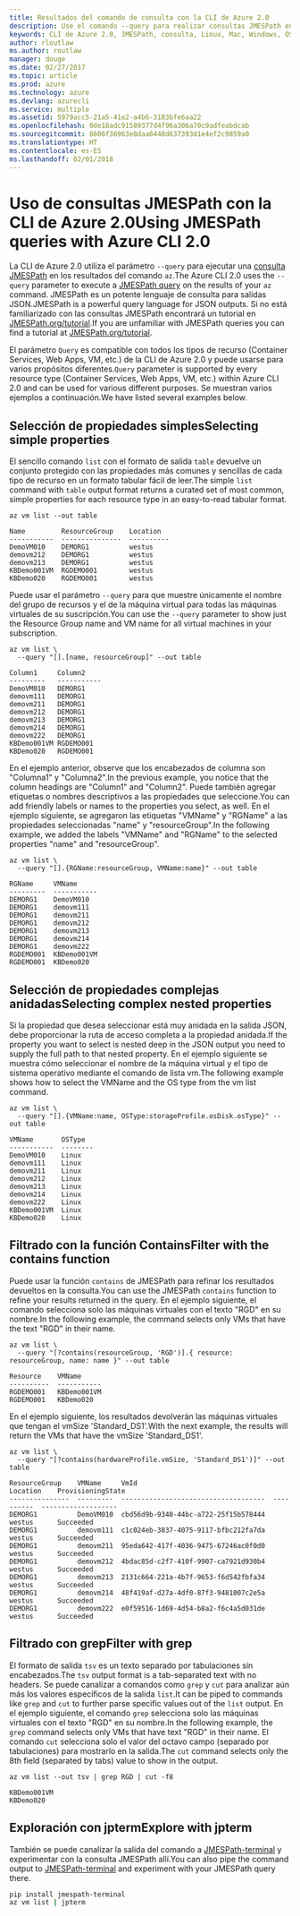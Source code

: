 ```yaml
---
title: Resultados del comando de consulta con la CLI de Azure 2.0
description: Use el comando --query para realizar consultas JMESPath en la salida de los comandos de la CLI de Azure 2.0.
keywords: CLI de Azure 2.0, JMESPath, consulta, Linux, Mac, Windows, OS X
author: rloutlaw
ms.author: routlaw
manager: douge
ms.date: 02/27/2017
ms.topic: article
ms.prod: azure
ms.technology: azure
ms.devlang: azurecli
ms.service: multiple
ms.assetid: 5979acc5-21a5-41e2-a4b6-3183bfe6aa22
ms.openlocfilehash: 0de18adc91589377d4f96a306a70c9adfeabdcab
ms.sourcegitcommit: 8606f36963e8daa6448d637393d1e4ef2c9859a0
ms.translationtype: HT
ms.contentlocale: es-ES
ms.lasthandoff: 02/01/2018
---
```

# <a name="using-jmespath-queries-with-azure-cli-20"></a><span data-ttu-id="d8ab6-104">Uso de consultas JMESPath con la CLI de Azure 2.0</span><span class="sxs-lookup"><span data-stu-id="d8ab6-104">Using JMESPath queries with Azure CLI 2.0</span></span>

<span data-ttu-id="d8ab6-105">La CLI de Azure 2.0 utiliza el parámetro `--query` para ejecutar una [consulta JMESPath](http://jmespath.org) en los resultados del comando `az`.</span><span class="sxs-lookup"><span data-stu-id="d8ab6-105">The Azure CLI 2.0 uses the `--query` parameter to execute a [JMESPath query](http://jmespath.org) on the results of your `az` command.</span></span> <span data-ttu-id="d8ab6-106">JMESPath es un potente lenguaje de consulta para salidas JSON.</span><span class="sxs-lookup"><span data-stu-id="d8ab6-106">JMESPath is a powerful query language for JSON outputs.</span></span>  <span data-ttu-id="d8ab6-107">Si no está familiarizado con las consultas JMESPath encontrará un tutorial en [JMESPath.org/tutorial](http://JMESPath.org/tutorial.html).</span><span class="sxs-lookup"><span data-stu-id="d8ab6-107">If you are unfamiliar with JMESPath queries you can find a tutorial at [JMESPath.org/tutorial](http://JMESPath.org/tutorial.html).</span></span>

<span data-ttu-id="d8ab6-108">El parámetro `Query` es compatible con todos los tipos de recurso (Container Services, Web Apps, VM, etc.) de la CLI de Azure 2.0 y puede usarse para varios propósitos diferentes.</span><span class="sxs-lookup"><span data-stu-id="d8ab6-108">`Query` parameter is supported by every resource type (Container Services, Web Apps, VM, etc.) within Azure CLI 2.0 and can be used for various different purposes.</span></span>  <span data-ttu-id="d8ab6-109">Se muestran varios ejemplos a continuación.</span><span class="sxs-lookup"><span data-stu-id="d8ab6-109">We have listed several examples below.</span></span>

## <a name="selecting-simple-properties"></a><span data-ttu-id="d8ab6-110">Selección de propiedades simples</span><span class="sxs-lookup"><span data-stu-id="d8ab6-110">Selecting simple properties</span></span>

<span data-ttu-id="d8ab6-111">El sencillo comando `list` con el formato de salida `table` devuelve un conjunto protegido con las propiedades más comunes y sencillas de cada tipo de recurso en un formato tabular fácil de leer.</span><span class="sxs-lookup"><span data-stu-id="d8ab6-111">The simple `list` command with `table` output format returns a curated set of most common, simple properties for each resource type in an easy-to-read tabular format.</span></span>

```azurecli-interactive
az vm list --out table
```

```
Name         ResourceGroup    Location
-----------  ---------------  ----------
DemoVM010    DEMORG1          westus
demovm212    DEMORG1          westus
demovm213    DEMORG1          westus
KBDemo001VM  RGDEMO001        westus
KBDemo020    RGDEMO001        westus
```

<span data-ttu-id="d8ab6-112">Puede usar el parámetro `--query` para que muestre únicamente el nombre del grupo de recursos y el de la máquina virtual para todas las máquinas virtuales de su suscripción.</span><span class="sxs-lookup"><span data-stu-id="d8ab6-112">You can use the `--query` parameter to show just the Resource Group name and VM name for all virtual machines in your subscription.</span></span>

```azurecli-interactive
az vm list \
  --query "[].[name, resourceGroup]" --out table
```

```
Column1     Column2
---------   -----------
DemoVM010   DEMORG1
demovm111   DEMORG1
demovm211   DEMORG1
demovm212   DEMORG1
demovm213   DEMORG1
demovm214   DEMORG1
demovm222   DEMORG1
KBDemo001VM RGDEMO001
KBDemo020   RGDEMO001
```

<span data-ttu-id="d8ab6-113">En el ejemplo anterior, observe que los encabezados de columna son "Columna1" y "Columna2".</span><span class="sxs-lookup"><span data-stu-id="d8ab6-113">In the previous example, you notice that the column headings are "Column1" and "Column2".</span></span>  <span data-ttu-id="d8ab6-114">Puede también agregar etiquetas o nombres descriptivos a las propiedades que seleccione.</span><span class="sxs-lookup"><span data-stu-id="d8ab6-114">You can add friendly labels or names to the properties you select, as well.</span></span>  <span data-ttu-id="d8ab6-115">En el ejemplo siguiente, se agregaron las etiquetas "VMName" y "RGName" a las propiedades seleccionadas "name" y "resourceGroup".</span><span class="sxs-lookup"><span data-stu-id="d8ab6-115">In the following example, we added the labels "VMName" and "RGName" to the selected properties "name" and "resourceGroup".</span></span>


```azurecli-interactive
az vm list \
  --query "[].{RGName:resourceGroup, VMName:name}" --out table
```

```
RGName     VMName
---------  -----------
DEMORG1    DemoVM010
DEMORG1    demovm111
DEMORG1    demovm211
DEMORG1    demovm212
DEMORG1    demovm213
DEMORG1    demovm214
DEMORG1    demovm222
RGDEMO001  KBDemo001VM
RGDEMO001  KBDemo020
```

## <a name="selecting-complex-nested-properties"></a><span data-ttu-id="d8ab6-116">Selección de propiedades complejas anidadas</span><span class="sxs-lookup"><span data-stu-id="d8ab6-116">Selecting complex nested properties</span></span>

<span data-ttu-id="d8ab6-117">Si la propiedad que desea seleccionar está muy anidada en la salida JSON, debe proporcionar la ruta de acceso completa a la propiedad anidada.</span><span class="sxs-lookup"><span data-stu-id="d8ab6-117">If the property you want to select is nested deep in the JSON output you need to supply the full path to that nested property.</span></span> <span data-ttu-id="d8ab6-118">En el ejemplo siguiente se muestra cómo seleccionar el nombre de la máquina virtual y el tipo de sistema operativo mediante el comando de lista vm.</span><span class="sxs-lookup"><span data-stu-id="d8ab6-118">The following example shows how to select the VMName and the OS type from the vm list command.</span></span>

```azurecli-interactive
az vm list \
  --query "[].{VMName:name, OSType:storageProfile.osDisk.osType}" --out table
```

```
VMName       OSType
-----------  --------
DemoVM010    Linux
demovm111    Linux
demovm211    Linux
demovm212    Linux
demovm213    Linux
demovm214    Linux
demovm222    Linux
KBDemo001VM  Linux
KBDemo020    Linux
```

## <a name="filter-with-the-contains-function"></a><span data-ttu-id="d8ab6-119">Filtrado con la función Contains</span><span class="sxs-lookup"><span data-stu-id="d8ab6-119">Filter with the contains function</span></span>

<span data-ttu-id="d8ab6-120">Puede usar la función `contains` de JMESPath para refinar los resultados devueltos en la consulta.</span><span class="sxs-lookup"><span data-stu-id="d8ab6-120">You can use the JMESPath `contains` function to refine your results returned in the query.</span></span>
<span data-ttu-id="d8ab6-121">En el ejemplo siguiente, el comando selecciona solo las máquinas virtuales con el texto "RGD" en su nombre.</span><span class="sxs-lookup"><span data-stu-id="d8ab6-121">In the following example, the command selects only VMs that have the text "RGD" in their name.</span></span>

```azurecli-interactive
az vm list \
  --query "[?contains(resourceGroup, 'RGD')].{ resource: resourceGroup, name: name }" --out table
```

```
Resource    VMName
----------  -----------
RGDEMO001   KBDemo001VM
RGDEMO001   KBDemo020
```

<span data-ttu-id="d8ab6-122">En el ejemplo siguiente, los resultados devolverán las máquinas virtuales que tengan el vmSize 'Standard_DS1'.</span><span class="sxs-lookup"><span data-stu-id="d8ab6-122">With the next example, the results will return the VMs that have the vmSize 'Standard_DS1'.</span></span>

```azurecli-interactive
az vm list \
  --query "[?contains(hardwareProfile.vmSize, 'Standard_DS1')]" --out table
```

```
ResourceGroup    VMName     VmId                                  Location    ProvisioningState
---------------  ---------  ------------------------------------  ----------  -------------------
DEMORG1          DemoVM010  cbd56d9b-9340-44bc-a722-25f15b578444  westus      Succeeded
DEMORG1          demovm111  c1c024eb-3837-4075-9117-bfbc212fa7da  westus      Succeeded
DEMORG1          demovm211  95eda642-417f-4036-9475-67246ac0f0d0  westus      Succeeded
DEMORG1          demovm212  4bdac85d-c2f7-410f-9907-ca7921d930b4  westus      Succeeded
DEMORG1          demovm213  2131c664-221a-4b7f-9653-f6d542fbfa34  westus      Succeeded
DEMORG1          demovm214  48f419af-d27a-4df0-87f3-9481007c2e5a  westus      Succeeded
DEMORG1          demovm222  e0f59516-1d69-4d54-b8a2-f6c4a5d031de  westus      Succeeded
```

## <a name="filter-with-grep"></a><span data-ttu-id="d8ab6-123">Filtrado con grep</span><span class="sxs-lookup"><span data-stu-id="d8ab6-123">Filter with grep</span></span>

<span data-ttu-id="d8ab6-124">El formato de salida `tsv` es un texto separado por tabulaciones sin encabezados.</span><span class="sxs-lookup"><span data-stu-id="d8ab6-124">The `tsv` output format is a tab-separated text with no headers.</span></span> <span data-ttu-id="d8ab6-125">Se puede canalizar a comandos como `grep` y `cut` para analizar aún más los valores específicos de la salida `list`.</span><span class="sxs-lookup"><span data-stu-id="d8ab6-125">It can be piped to commands like `grep` and `cut` to further parse specific values out of the `list` output.</span></span> <span data-ttu-id="d8ab6-126">En el ejemplo siguiente, el comando `grep` selecciona solo las máquinas virtuales con el texto "RGD" en su nombre.</span><span class="sxs-lookup"><span data-stu-id="d8ab6-126">In the following example, the `grep` command selects only VMs that have text "RGD" in their name.</span></span>  <span data-ttu-id="d8ab6-127">El comando `cut` selecciona solo el valor del octavo campo (separado por tabulaciones) para mostrarlo en la salida.</span><span class="sxs-lookup"><span data-stu-id="d8ab6-127">The `cut` command selects only the 8th field (separated by tabs) value to show in the output.</span></span>

```azurecli-interactive
az vm list --out tsv | grep RGD | cut -f8
```

```
KBDemo001VM
KBDemo020
```

## <a name="explore-with-jpterm"></a><span data-ttu-id="d8ab6-128">Exploración con jpterm</span><span class="sxs-lookup"><span data-stu-id="d8ab6-128">Explore with jpterm</span></span>

<span data-ttu-id="d8ab6-129">También se puede canalizar la salida del comando a [JMESPath-terminal](https://github.com/jmespath/jmespath.terminal) y experimentar con la consulta JMESPath allí.</span><span class="sxs-lookup"><span data-stu-id="d8ab6-129">You can also pipe the command output to [JMESPath-terminal](https://github.com/jmespath/jmespath.terminal) and experiment with your JMESPath query there.</span></span>

```bash
pip install jmespath-terminal
az vm list | jpterm
```


